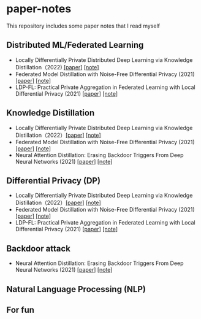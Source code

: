 # paper-notes
This repository includes some paper notes that I read myself




## Distributed ML/Federated Learning
* Locally Differentially Private Distributed Deep Learning via Knowledge Distillation（2022) [\[paper\]](https://arxiv.org/abs/2202.02971) [\[note\]](./notes/1_Locally_Differentially_Private_Distributed_Deep_Learning_via_Knowledge_Distillation.pdf)
* Federated Model Distillation with Noise-Free Differential Privacy (2021) [\[paper\]](https://www.ijcai.org/proceedings/2021/0216.pdf) [\[note\]](./notes/2_Federated_Model_Distillation_with_Noise_Free_Differential_Privacy.pdf)
* LDP-FL: Practical Private Aggregation in Federated Learning with Local Differential Privacy (2021) [\[paper\]](https://arxiv.org/pdf/2007.15789.pdf) [\[note\]](./notes/4_LDP_FL__Practical_Private_Aggregation_in_Federated_Learning_with_Local_Differential_Privacy.pdf)



## Knowledge Distillation
* Locally Differentially Private Distributed Deep Learning via Knowledge Distillation（2022）[\[paper\]](https://arxiv.org/abs/2202.02971) [\[note\]](./notes/1_Locally_Differentially_Private_Distributed_Deep_Learning_via_Knowledge_Distillation.pdf)
* Federated Model Distillation with Noise-Free Differential Privacy (2021) [\[paper\]](https://www.ijcai.org/proceedings/2021/0216.pdf) [\[note\]](./notes/2_Federated_Model_Distillation_with_Noise_Free_Differential_Privacy.pdf)
* Neural Attention Distillation: Erasing Backdoor Triggers From Deep Neural Networks (2021) [\[paper\]](https://arxiv.org/pdf/2101.05930.pdf) [\[note\]](./notes/3_NEURAL_ATTENTION_DISTILLATION___ERASING_BACKDOOR_TRIGGERS_FROM_DEEP_NEURAL_NETWORKS.pdf)


## Differential Privacy (DP)
* Locally Differentially Private Distributed Deep Learning via Knowledge Distillation（2022）[\[paper\]](https://arxiv.org/abs/2202.02971) [\[note\]](./notes/1_Locally_Differentially_Private_Distributed_Deep_Learning_via_Knowledge_Distillation.pdf)
* Federated Model Distillation with Noise-Free Differential Privacy (2021) [\[paper\]](https://www.ijcai.org/proceedings/2021/0216.pdf) [\[note\]](./notes/2_Federated_Model_Distillation_with_Noise_Free_Differential_Privacy.pdf)
* LDP-FL: Practical Private Aggregation in Federated Learning with Local Differential Privacy (2021) [\[paper\]](https://arxiv.org/pdf/2007.15789.pdf) [\[note\]](./notes/4_LDP_FL__Practical_Private_Aggregation_in_Federated_Learning_with_Local_Differential_Privacy.pdf)

## Backdoor attack
* Neural Attention Distillation: Erasing Backdoor Triggers From Deep Neural Networks (2021) [\[paper\]](https://arxiv.org/pdf/2101.05930.pdf) [\[note\]](./notes/3_NEURAL_ATTENTION_DISTILLATION___ERASING_BACKDOOR_TRIGGERS_FROM_DEEP_NEURAL_NETWORKS.pdf)
## Natural Language Processing (NLP)



## For fun
